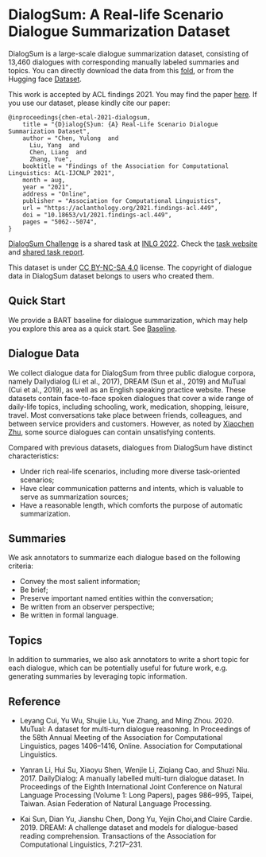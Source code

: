 # DialogSum: A Real-life Scenario Dialogue Summarization Dataset

DialogSum is a large-scale dialogue summarization dataset, consisting of 13,460 dialogues with corresponding manually labeled summaries and topics.
You can directly download the data from this [fold](https://github.com/cylnlp/dialogsum/tree/main/DialogSum_Data), or from the Hugging face [Dataset](https://huggingface.co/datasets/knkarthick/dialogsum).

This work is accepted by ACL findings 2021. You may find the paper [here](https://aclanthology.org/2021.findings-acl.449).
If you use our dataset, please kindly cite our paper:
```
@inproceedings{chen-etal-2021-dialogsum,
    title = "{D}ialog{S}um: {A} Real-Life Scenario Dialogue Summarization Dataset",
    author = "Chen, Yulong  and
      Liu, Yang  and
      Chen, Liang  and
      Zhang, Yue",
    booktitle = "Findings of the Association for Computational Linguistics: ACL-IJCNLP 2021",
    month = aug,
    year = "2021",
    address = "Online",
    publisher = "Association for Computational Linguistics",
    url = "https://aclanthology.org/2021.findings-acl.449",
    doi = "10.18653/v1/2021.findings-acl.449",
    pages = "5062--5074",
}
```

[DialogSum Challenge](https://aclanthology.org/2021.inlg-1.33.pdf) is a shared task at [INLG 2022](https://inlgmeeting.github.io/index.html). Check the [task website](https://cylnlp.github.io/dialogsum-challenge/) and [shared task report](https://arxiv.org/pdf/2208.03898.pdf).

This dataset is under [CC BY-NC-SA 4.0](https://creativecommons.org/licenses/by-nc-sa/4.0/) license. 
The copyright of dialogue data in DialogSum dataset belongs to users who created them.

## Quick Start
We provide a BART baseline for dialogue summarization, which may help you explore this area as a quick start.
See [Baseline](https://github.com/cylnlp/dialogsum/tree/main/Baseline).

## Dialogue Data
We collect dialogue data for DialogSum from three public dialogue corpora, namely Dailydialog (Li et al., 2017), DREAM (Sun et al., 2019) and MuTual (Cui et al., 2019), as well as an English speaking practice website. 
These datasets contain face-to-face spoken dialogues that cover a wide range of daily-life topics, including schooling, work, medication, shopping, leisure, travel.
Most conversations take place between friends, colleagues, and between service providers and customers.
However, as noted by [Xiaochen Zhu](https://github.com/SpaceHunterInf), some source dialogues can contain unsatisfying contents. 

Compared with previous datasets, dialogues from DialogSum have distinct characteristics: 
* Under rich real-life scenarios, including more diverse task-oriented scenarios;
* Have clear communication patterns and intents, which is valuable to serve as summarization sources;
* Have a reasonable length, which comforts the purpose of automatic summarization.

## Summaries
We ask annotators to summarize each dialogue based on the following criteria:
* Convey the most salient information;
* Be brief;
* Preserve important named entities within the conversation;
* Be written from an observer perspective;
* Be written in formal language.

## Topics
In addition to summaries, we also ask annotators to write a short topic for each dialogue, which can be potentially useful for future work, e.g. generating summaries by leveraging topic information.




## Reference

* Leyang Cui, Yu Wu, Shujie Liu, Yue Zhang, and Ming Zhou. 2020. MuTual: A dataset for multi-turn dialogue reasoning. In Proceedings of the 58th Annual Meeting of the Association for Computational Linguistics, pages 1406–1416, Online. Association for Computational Linguistics.

* Yanran Li, Hui Su, Xiaoyu Shen, Wenjie Li, Ziqiang Cao, and Shuzi Niu. 2017. DailyDialog: A manually labelled multi-turn dialogue dataset. In Proceedings of the Eighth International Joint Conference on Natural Language Processing (Volume 1: Long Papers), pages 986–995, Taipei, Taiwan. Asian Federation of Natural Language Processing.

* Kai Sun, Dian Yu, Jianshu Chen, Dong Yu, Yejin Choi,and Claire Cardie. 2019. DREAM: A challenge dataset and models for dialogue-based reading comprehension. Transactions of the Association for Computational Linguistics, 7:217–231.

